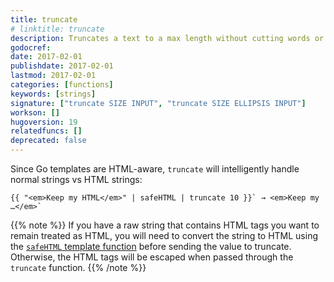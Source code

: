 ```yaml
---
title: truncate
# linktitle: truncate
description: Truncates a text to a max length without cutting words or leaving unclosed HTML tags.
godocref:
date: 2017-02-01
publishdate: 2017-02-01
lastmod: 2017-02-01
categories: [functions]
keywords: [strings]
signature: ["truncate SIZE INPUT", "truncate SIZE ELLIPSIS INPUT"]
workson: []
hugoversion: 19
relatedfuncs: []
deprecated: false
---
```


Since Go templates are HTML-aware, `truncate` will intelligently handle normal strings vs HTML strings:

```
{{ "<em>Keep my HTML</em>" | safeHTML | truncate 10 }}` → <em>Keep my …</em>`
```

{{% note %}}
If you have a raw string that contains HTML tags you want to remain treated as HTML, you will need to convert the string to HTML using the [`safeHTML` template function](/functions/safehtml) before sending the value to truncate. Otherwise, the HTML tags will be escaped when passed through the `truncate` function.
{{% /note %}}
